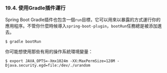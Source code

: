 ### 19.4. 使用Gradle插件運行

Spring Boot Gradle插件也包含一個`run`目標，它可以用來以暴露的方式運行你的應用程序。不管你什麼時候導入`spring-boot-plugin`，`bootRun`任務總是被添加進去。
```shell
$ gradle bootRun
```
你可能想使用那些有用的操作系統環境變量：
```shell
$ export JAVA_OPTS=-Xmx1024m -XX:MaxPermSize=128M -Djava.security.egd=file:/dev/./urandom
```
